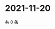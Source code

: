 # 2021-11-20

共 0 条

<!-- BEGIN WEIBO -->
<!-- 最后更新时间 Sat Nov 20 2021 15:13:26 GMT+0800 (China Standard Time) -->

<!-- END WEIBO -->
